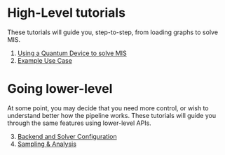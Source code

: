 # High-Level tutorials

These tutorials will guide you, step-to-step, from loading graphs to solve MIS.

1. [Using a Quantum Device to solve MIS](https://pasqal-io.github.io/maximum-independent-setl/blob/main/examples/tutorial%201a%20-%20Using%20a%20Quantum%20Device%20to%20solve%20MIS.ipynb)
2. [Example Use Case](https://pasqal-io.github.io/maximum-independent-setl/blob/main/examples/tutorial%201b%20-%20MIS%20Example%20Use%20Case.ipynb)

# Going lower-level

At some point, you may decide that you need more control, or wish to understand better how the pipeline works. These tutorials will guide you through the same features using lower-level APIs.

3. [Backend and Solver Configuration](https://pasqal-io.github.io/maximum-independent-setl/blob/main/examples/tutorial%202%20-%20Backend%20and%20Solver%20Configuration.ipynb)
4. [Sampling & Analysis](https://pasqal-io.github.io/maximum-independent-setl/blob/main/examples/tutorial%203%20-%20Sampling%20&%20Analysis.ipynb)
